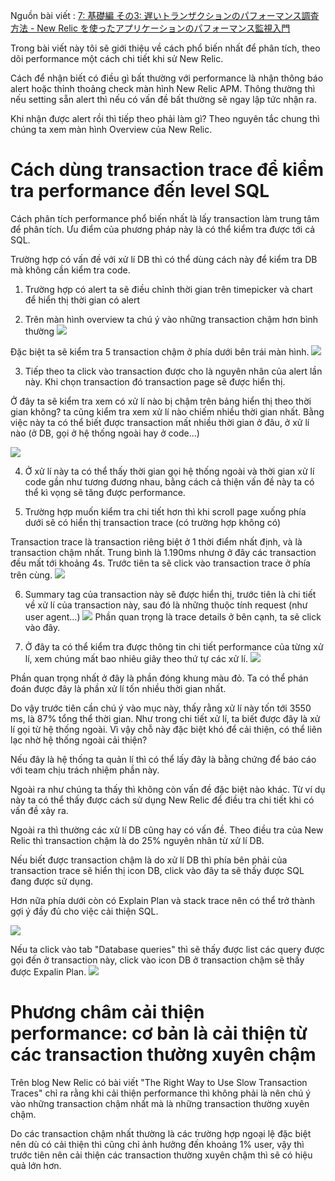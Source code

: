 Nguồn bài viết : [7: 基礎編 その3: 遅いトランザクションのパフォーマンス調査方法 - New Relic を使ったアプリケーションのパフォーマンス監視入門](https://qiita.com/kumatronik/items/01677a7a613ab6c82e3e)


Trong bài viết này tôi sẽ giới thiệu về cách phổ biến nhất để phân tích, theo dõi performance một cách chi tiết khi sử New Relic.

Cách để nhận biết có điều gì bất thường với performance là nhận thông báo alert hoặc thỉnh thoảng check màn hình New Relic APM. Thông thường thì nếu setting sẵn alert thì nếu có vấn đề bất thường sẽ ngay lập tức nhận ra.

Khi nhận được alert rồi thì tiếp theo phải làm gì? Theo nguyên tắc chung thì chúng ta xem màn hình Overview của New Relic.

# Cách dùng transaction trace để kiểm tra performance đến level SQL
Cách phân tích performance phổ biến nhất là lấy transaction làm trung tâm để phân tích. Ưu điểm của phương pháp này là có thể kiểm tra được tới cả SQL. 

Trường hợp có vấn đề với xử lí DB thì có thể dùng cách này để kiểm tra DB mà không cần kiểm tra code.


1. Trường hợp có alert ta sẽ điều chỉnh thời gian trên timepicker và chart để hiển thị thời gian có alert


2. Trên màn hình overview ta chú ý vào những transaction chậm hơn bình thường
![](https://images.viblo.asia/65923ce9-8a9a-43fa-883f-ed949619d881.png)

Đặc biệt ta sẽ kiểm tra 5 transaction chậm ở phía dưới bên trái màn hình.
![](https://images.viblo.asia/78e47134-d4e4-40a7-9472-925ad74b714a.png)



3. Tiếp theo ta click vào transaction được cho là nguyên nhân của alert lần này. Khi chọn transaction đó transaction page sẽ được hiển thị. 

Ở đây ta sẽ kiểm tra xem có xử lí nào bị chậm trên bảng hiển thị theo thời gian không? ta cũng kiểm tra xem xử lí nào chiếm nhiều thời gian nhất. Bằng việc này ta có thể biết được transaction mất nhiều thời gian ở đâu, ở xử lí nào (ở DB, gọi ở hệ thống ngoài hay ở code...)

![](https://images.viblo.asia/8718403f-e74b-47a1-b290-d3b0efaad3d5.png)

4. Ở xử lí này ta có thể thấy thời gian gọi hệ thống ngoài và thời gian xử lí code gần như tương đương nhau, bằng cách cả thiện vấn đề này ta có thể kì vọng sẽ tăng được performance. 

5. Trường hợp muốn kiểm tra chi tiết hơn thì khi scroll page xuống phía dưới sẽ có hiển thị transaction trace (có trường hợp không có)

Transaction trace là transaction riêng biệt ở 1 thời điểm nhất định, và là transaction chậm nhất. Trung bình là 1.190ms nhưng ở đây các transaction đều mất tới khoảng 4s. Trước tiên ta sẽ click vào transaction trace ở phía trên cùng.
![](https://images.viblo.asia/8e28310d-a0c8-482f-ab16-ec2d80e28640.png)


6. Summary tag của transaction này sẽ được hiển thị, trước tiên là chi tiết về xử lí của transaction này, sau đó là những thuộc tính request (như user agent...)
![](https://images.viblo.asia/fd70174e-9364-49e4-bdf2-33ca3a30f153.png)
Phần quan trọng là trace details ở bên cạnh, ta sẽ click vào đây.


7. Ở đây ta có thể kiểm tra được thông tin chi tiết performance của từng xử lí, xem chúng mất bao nhiêu giây theo thứ tự các xử lí.
![](https://images.viblo.asia/a24f159d-e096-4464-975e-7089f4c85fe5.png)

Phần quan trọng nhất ở đây là phần đóng khung màu đỏ. Ta có thể phán đoán được đây là phần xử lí tốn nhiều thời gian nhất.

Do vậy trước tiên cần chú ý vào mục này, thấy rằng xử lí này tốn tới 3550 ms, là 87% tổng thể thời gian. Như trong chi tiết xử lí, ta biết được đây là xử lí gọi từ hệ thống ngoài. Vì vậy chỗ này đặc biệt khó để cải thiện, có thể liên lạc nhờ hệ thống ngoài cải thiện?

Nếu đây là hệ thống ta quản lí thì có thể lấy đây là bằng chứng để báo cáo với team chịu trách nhiệm phần này.

Ngoài ra như chúng ta thấy thì không còn vấn đề đặc biệt nào khác. Từ ví dụ này ta có thể thấy được cách sử dụng New Relic để điều tra chi tiết khi có vấn đề xảy ra.

Ngoài ra thì thường các xử lí DB cũng hay có vấn đề. Theo điều tra của New Relic thì transaction chậm là do 25% nguyên nhân từ xử lí DB. 

Nếu biết được transaction chậm là do xử lí DB thì phía bên phải của transaction trace sẽ hiển thị icon DB, click vào đây ta sẽ thấy được SQL đang được sử dụng. 

Hơn nữa phía dưới còn có Explain Plan và stack trace nên có thể trở thành gợi ý đầy đủ cho việc cải thiện SQL.

![](https://images.viblo.asia/31e46f28-ec39-4ce7-9883-345af5f5a747.png)

Nếu ta click vào tab "Database queries" thì sẽ thấy được list các query được gọi đến ở transaction này, click vào icon DB ở transaction chậm sẽ thấy được Expalin Plan.
![](https://images.viblo.asia/235d0408-059b-4e08-bdda-1a5f927b7645.png)

# Phương châm cải thiện performance: cơ bản là cải thiện từ các transaction thường xuyên chậm

Trên blog New Relic có bài viết "The Right Way to Use Slow Transaction Traces" chỉ ra rằng khi cải thiện performance thì không phải là nên chú ý vào những transaction chậm nhất mà là những transaction thường xuyên chậm. 

Do các transaction chậm nhất thường là các trường hợp ngoại lệ đặc biệt nên dù có cải thiện thì cũng chỉ ảnh hưởng đến khoảng 1% user, vậy thì trước tiên nên cải thiện các transaction thường xuyên chậm thì sẽ có hiệu quả lớn hơn.